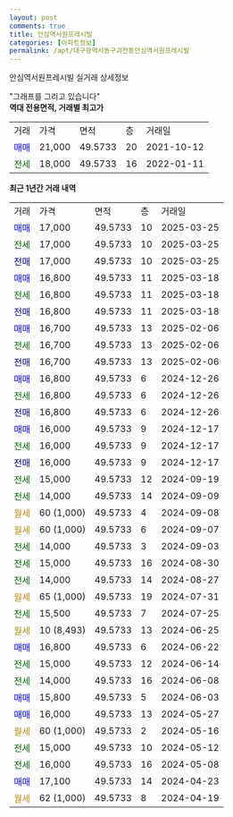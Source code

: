 ```yaml
---
layout: post
comments: true
title: 안심역서원프레시빌
categories: [아파트정보]
permalink: /apt/대구광역시동구괴전동안심역서원프레시빌
---
```


안심역서원프레시빌 실거래 상세정보

<script type="text/javascript">
  google.charts.load('current', {'packages':['line', 'corechart']});
  google.charts.setOnLoadCallback(drawChart);

  function drawChart() {
    var data = new google.visualization.DataTable();
    data.addColumn('date', '거래일');
    data.addColumn('number', "매매");
    data.addColumn('number', "전세");
    data.addColumn('number', "전매");

    data.addRows([[new Date(Date.parse("2025-03-25")), 17000, null, null], [new Date(Date.parse("2025-03-25")), null, 17000, null], [new Date(Date.parse("2025-03-25")), null, null, 17000], [new Date(Date.parse("2025-03-18")), 16800, null, null], [new Date(Date.parse("2025-03-18")), null, 16800, null], [new Date(Date.parse("2025-03-18")), null, null, 16800], [new Date(Date.parse("2025-02-06")), 16700, null, null], [new Date(Date.parse("2025-02-06")), null, 16700, null], [new Date(Date.parse("2025-02-06")), null, null, 16700], [new Date(Date.parse("2024-12-26")), 16800, null, null], [new Date(Date.parse("2024-12-26")), null, 16800, null], [new Date(Date.parse("2024-12-26")), null, null, 16800], [new Date(Date.parse("2024-12-17")), 16000, null, null], [new Date(Date.parse("2024-12-17")), null, 16000, null], [new Date(Date.parse("2024-12-17")), null, null, 16000], [new Date(Date.parse("2024-09-19")), null, 15000, null], [new Date(Date.parse("2024-09-09")), null, 14000, null], [new Date(Date.parse("2024-09-08")), null, null, null], [new Date(Date.parse("2024-09-07")), null, null, null], [new Date(Date.parse("2024-09-03")), null, 14000, null], [new Date(Date.parse("2024-08-30")), null, 15000, null], [new Date(Date.parse("2024-08-27")), null, 14000, null], [new Date(Date.parse("2024-07-31")), null, null, null], [new Date(Date.parse("2024-07-25")), null, 15500, null], [new Date(Date.parse("2024-06-25")), null, null, null], [new Date(Date.parse("2024-06-22")), 16800, null, null], [new Date(Date.parse("2024-06-14")), null, 15000, null], [new Date(Date.parse("2024-06-08")), null, 14000, null], [new Date(Date.parse("2024-06-03")), 15800, null, null], [new Date(Date.parse("2024-05-27")), 16000, null, null], [new Date(Date.parse("2024-05-16")), null, null, null], [new Date(Date.parse("2024-05-12")), null, 15000, null], [new Date(Date.parse("2024-05-08")), null, 16000, null], [new Date(Date.parse("2024-04-23")), 17100, null, null], [new Date(Date.parse("2024-04-19")), null, null, null]]);

    var options = {
      hAxis: {
        format: 'yyyy/MM/dd'
      },    
      lineWidth: 0,
      pointsVisible: true,    
      title: '최근 1년간 유형별 실거래가 분포',
      legend: { position: 'bottom' }
    };

    var formatter = new google.visualization.NumberFormat({pattern:'###,###'} );
    formatter.format(data, 1);
    formatter.format(data, 2);
    
    setTimeout(function() {
        var chart = new google.visualization.LineChart(document.getElementById('columnchart_material'));
        chart.draw(data, (options));
        document.getElementById('loading').style.display = 'none';
    }, 200);
  }
</script>


<div id="loading" style="z-index:20; display: block; margin-left: 0px">"그래프를 그리고 있습니다"</div>
<div id="columnchart_material" style="width: 95%; margin-left: 0px; display: block"></div>
<!-- contents start -->
<b>역대 전용면적, 거래별 최고가</b>
<table class="sortable">
    <tr>
      <td>거래</td>
      <td>가격</td>
      <td>면적</td>
      <td>층</td>
      <td>거래일</td>
    </tr>
        <tr>
          <td><a style="color: blue">매매</a></td>
          <td>21,000</td>
          <td>49.5733</td>
          <td>20</td>
          <td>2021-10-12</td>
        </tr>        
        <tr>
              <td><a style="color: darkgreen">전세</a></td>
              <td>18,000</td>
              <td>49.5733</td>
              <td>16</td>
              <td>2022-01-11</td>
            </tr>        
    
</table>

<b>최근 1년간 거래 내역</b>

<table class="sortable">
    <tr>
      <td>거래</td>
      <td>가격</td>
      <td>면적</td>
      <td>층</td>
      <td>거래일</td>
    </tr>
    <tr>
      <td><a style="color: blue">매매</a></td>
      <td>17,000</td>
      <td>49.5733</td>
      <td>10</td>
      <td>2025-03-25</td>
    </tr>          <tr>
      <td><a style="color: darkgreen">전세</a></td>
      <td>17,000</td>
      <td>49.5733</td>
      <td>10</td>
      <td>2025-03-25</td>
    </tr>          <tr>
      <td><a style="color: darkblue">전매</a></td>
      <td>17,000</td>
      <td>49.5733</td>
      <td>10</td>
      <td>2025-03-25</td>
    </tr>          <tr>
      <td><a style="color: blue">매매</a></td>
      <td>16,800</td>
      <td>49.5733</td>
      <td>11</td>
      <td>2025-03-18</td>
    </tr>          <tr>
      <td><a style="color: darkgreen">전세</a></td>
      <td>16,800</td>
      <td>49.5733</td>
      <td>11</td>
      <td>2025-03-18</td>
    </tr>          <tr>
      <td><a style="color: darkblue">전매</a></td>
      <td>16,800</td>
      <td>49.5733</td>
      <td>11</td>
      <td>2025-03-18</td>
    </tr>          <tr>
      <td><a style="color: blue">매매</a></td>
      <td>16,700</td>
      <td>49.5733</td>
      <td>13</td>
      <td>2025-02-06</td>
    </tr>          <tr>
      <td><a style="color: darkgreen">전세</a></td>
      <td>16,700</td>
      <td>49.5733</td>
      <td>13</td>
      <td>2025-02-06</td>
    </tr>          <tr>
      <td><a style="color: darkblue">전매</a></td>
      <td>16,700</td>
      <td>49.5733</td>
      <td>13</td>
      <td>2025-02-06</td>
    </tr>          <tr>
      <td><a style="color: blue">매매</a></td>
      <td>16,800</td>
      <td>49.5733</td>
      <td>6</td>
      <td>2024-12-26</td>
    </tr>          <tr>
      <td><a style="color: darkgreen">전세</a></td>
      <td>16,800</td>
      <td>49.5733</td>
      <td>6</td>
      <td>2024-12-26</td>
    </tr>          <tr>
      <td><a style="color: darkblue">전매</a></td>
      <td>16,800</td>
      <td>49.5733</td>
      <td>6</td>
      <td>2024-12-26</td>
    </tr>          <tr>
      <td><a style="color: blue">매매</a></td>
      <td>16,000</td>
      <td>49.5733</td>
      <td>9</td>
      <td>2024-12-17</td>
    </tr>          <tr>
      <td><a style="color: darkgreen">전세</a></td>
      <td>16,000</td>
      <td>49.5733</td>
      <td>9</td>
      <td>2024-12-17</td>
    </tr>          <tr>
      <td><a style="color: darkblue">전매</a></td>
      <td>16,000</td>
      <td>49.5733</td>
      <td>9</td>
      <td>2024-12-17</td>
    </tr>          <tr>
      <td><a style="color: darkgreen">전세</a></td>
      <td>15,000</td>
      <td>49.5733</td>
      <td>12</td>
      <td>2024-09-19</td>
    </tr>          <tr>
      <td><a style="color: darkgreen">전세</a></td>
      <td>14,000</td>
      <td>49.5733</td>
      <td>14</td>
      <td>2024-09-09</td>
    </tr>          <tr>
      <td><a style="color: darkgoldenrod">월세</a></td>
      <td>60 (1,000)</td>
      <td>49.5733</td>
      <td>4</td>
      <td>2024-09-08</td>
    </tr>          <tr>
      <td><a style="color: darkgoldenrod">월세</a></td>
      <td>60 (1,000)</td>
      <td>49.5733</td>
      <td>6</td>
      <td>2024-09-07</td>
    </tr>          <tr>
      <td><a style="color: darkgreen">전세</a></td>
      <td>14,000</td>
      <td>49.5733</td>
      <td>3</td>
      <td>2024-09-03</td>
    </tr>          <tr>
      <td><a style="color: darkgreen">전세</a></td>
      <td>15,000</td>
      <td>49.5733</td>
      <td>16</td>
      <td>2024-08-30</td>
    </tr>          <tr>
      <td><a style="color: darkgreen">전세</a></td>
      <td>14,000</td>
      <td>49.5733</td>
      <td>14</td>
      <td>2024-08-27</td>
    </tr>          <tr>
      <td><a style="color: darkgoldenrod">월세</a></td>
      <td>65 (1,000)</td>
      <td>49.5733</td>
      <td>19</td>
      <td>2024-07-31</td>
    </tr>          <tr>
      <td><a style="color: darkgreen">전세</a></td>
      <td>15,500</td>
      <td>49.5733</td>
      <td>7</td>
      <td>2024-07-25</td>
    </tr>          <tr>
      <td><a style="color: darkgoldenrod">월세</a></td>
      <td>10 (8,493)</td>
      <td>49.5733</td>
      <td>13</td>
      <td>2024-06-25</td>
    </tr>          <tr>
      <td><a style="color: blue">매매</a></td>
      <td>16,800</td>
      <td>49.5733</td>
      <td>6</td>
      <td>2024-06-22</td>
    </tr>          <tr>
      <td><a style="color: darkgreen">전세</a></td>
      <td>15,000</td>
      <td>49.5733</td>
      <td>12</td>
      <td>2024-06-14</td>
    </tr>          <tr>
      <td><a style="color: darkgreen">전세</a></td>
      <td>14,000</td>
      <td>49.5733</td>
      <td>16</td>
      <td>2024-06-08</td>
    </tr>          <tr>
      <td><a style="color: blue">매매</a></td>
      <td>15,800</td>
      <td>49.5733</td>
      <td>5</td>
      <td>2024-06-03</td>
    </tr>          <tr>
      <td><a style="color: blue">매매</a></td>
      <td>16,000</td>
      <td>49.5733</td>
      <td>13</td>
      <td>2024-05-27</td>
    </tr>          <tr>
      <td><a style="color: darkgoldenrod">월세</a></td>
      <td>60 (1,000)</td>
      <td>49.5733</td>
      <td>2</td>
      <td>2024-05-16</td>
    </tr>          <tr>
      <td><a style="color: darkgreen">전세</a></td>
      <td>15,000</td>
      <td>49.5733</td>
      <td>10</td>
      <td>2024-05-12</td>
    </tr>          <tr>
      <td><a style="color: darkgreen">전세</a></td>
      <td>16,000</td>
      <td>49.5733</td>
      <td>16</td>
      <td>2024-05-08</td>
    </tr>          <tr>
      <td><a style="color: blue">매매</a></td>
      <td>17,100</td>
      <td>49.5733</td>
      <td>14</td>
      <td>2024-04-23</td>
    </tr>          <tr>
      <td><a style="color: darkgoldenrod">월세</a></td>
      <td>62 (1,000)</td>
      <td>49.5733</td>
      <td>8</td>
      <td>2024-04-19</td>
    </tr>      </table>
<!-- contents end -->    

